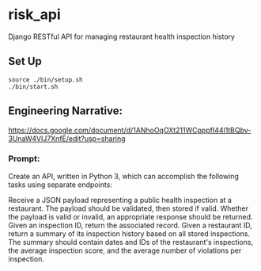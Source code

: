 # risk_api
Django RESTful API for managing restaurant health inspection history

## Set Up

```
source ./bin/setup.sh
./bin/start.sh
```
## Engineering Narrative:
https://docs.google.com/document/d/1ANhoOqOXt211WCpppfI44l1tBQbv-3UnaW4VlJ7XnfE/edit?usp=sharing

### Prompt:

Create an API, written in Python 3, which can accomplish the following tasks using separate endpoints:

Receive a JSON payload representing a public health inspection at a restaurant. The payload should be validated, then stored if valid. Whether the payload is valid or invalid, an appropriate response should be returned.
Given an inspection ID, return the associated record.
Given a restaurant ID, return a summary of its inspection history based on all stored inspections. The summary should contain dates and IDs of the restaurant's inspections, the average inspection score, and the average number of violations per inspection.


